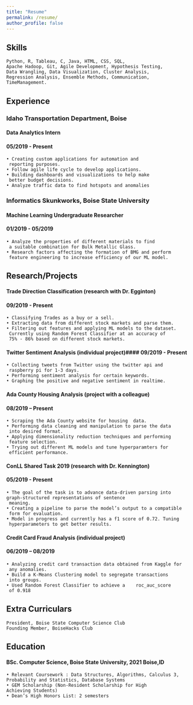 ```yaml
---
title: "Resume"
permalink: /resume/
author_profile: false
---
```

## Skills
    Python, R, Tableau, C, Java, HTML, CSS, SQL,
    Apache Hadoop, Git, Agile Development, Hypothesis Testing,
    Data Wrangling, Data Visualization, Cluster Analysis,
    Regression Analysis, Ensemble Methods, Communication, 
    TimeManagement.


## Experience
### Idaho Transportation Department, Boise     
#### Data Analytics Intern
#### 05/2019 - Present
    • Creating custom applications for automation and
     reporting purposes. 
    • Follow agile life cycle to develop applications.
    • Building dashboards and visualizations to help make 
     better budget decisions.
    • Analyze traffic data to find hotspots and anomalies

### Informatics Skunkworks, Boise State University
#### Machine Learning Undergraduate Researcher
#### 01/2019 - 05/2019
    • Analyze the properties of different materials to find
     a suitable combination for Bulk Metallic Glass.
    • Research factors affecting the formation of BMG and perform 
     feature engineering to increase efficiency of our ML model.


## Research/Projects
#### Trade Direction Classification (research with Dr. Egginton)
#### 09/2019 - Present
    • Classifying Trades as a buy or a sell.
    • Extracting data from different stock markets and parse them.
    • Filtering out features and applying ML models to the dataset.
     Currently using Random Forest Classifier at an accuracy of 
     75% - 86% based on different stock markets. 

#### Twitter Sentiment Analysis (individual project)#### 09/2019 - Present                   
    • Collecting tweets from Twitter using the twitter api and 
     raspberry pi for 1-3 days.
    • Performing sentiment analysis for certain keywords.
    • Graphing the positive and negative sentiment in realtime.

#### Ada County Housing Analysis (project with a colleague)
#### 08/2019 – Present
    • Scraping the Ada County website for housing  data.
    • Performing data cleaning and manipulation to parse the data
     into desired format.
    • Applying dimensionality reduction techniques and performing
     feature selection.
    • Trying out different ML models and tune hyperparamters for
     efficient performance.

####  ConLL Shared Task 2019 (research with Dr. Kennington) 
#### 05/2019 - Present
    • The goal of the task is to advance data-driven parsing into
    graph-structured representations of sentence 
     meaning.
    • Creating a pipeline to parse the model’s output to a compatible
     form for evaluation.
    • Model in progress and currently has a f1 score of 0.72. Tuning 
     hyperparameters to get better results.

#### Credit Card Fraud Analysis (individual project)
#### 06/2019 – 08/2019
    • Analyzing credit card transaction data obtained from Kaggle for
     any anomalies.
    • Build a K-Means Clustering model to segregate transactions 
     into groups.
    • Used Random Forest Classifier to achieve a    roc_auc_score 
     of 0.918


## Extra Curriculars
    President, Boise State Computer Science Club
    Founding Member, BoiseHacks Club 


## Education
####  BSc. Computer Science, Boise State University, 2021 Boise,ID
    • Relevant Coursework : Data Structures, Algorithms, Calculus 3, 
    Probability and Statistics, Database Systems
    • GEM Scholarship (Non-Resident Scholarship for High 
    Achieving Students)
    • Dean’s High Honors List: 2 semesters
